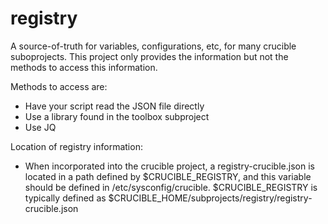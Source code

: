 # registry
A source-of-truth for variables, configurations, etc, for many crucible suboprojects.
This project only provides the information but not the methods to access this information.

Methods to access are:
- Have your script read the JSON file directly
- Use a library found in the toolbox subproject
- Use JQ

Location of registry information:
- When incorporated into the crucible project, a registry-crucible.json is located in a path defined by $CRUCIBLE_REGISTRY, and this variable should be defined in /etc/sysconfig/crucible.
  $CRUCIBLE_REGISTRY is typically defined as $CRUCIBLE_HOME/subprojects/registry/registry-crucible.json
